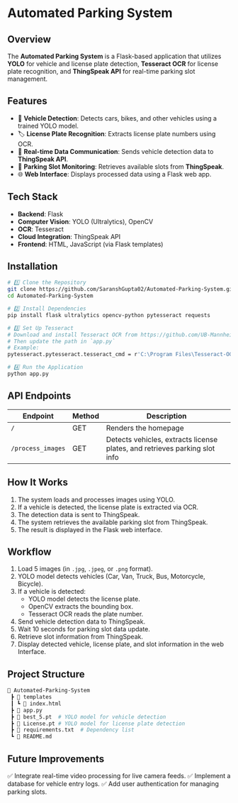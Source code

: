 # **Automated Parking System**

## **Overview**
The **Automated Parking System** is a Flask-based application that utilizes **YOLO** for vehicle and license plate detection, **Tesseract OCR** for license plate recognition, and **ThingSpeak API** for real-time parking slot management.

## **Features**
- 🚗 **Vehicle Detection**: Detects cars, bikes, and other vehicles using a trained YOLO model.
- 🏷️ **License Plate Recognition**: Extracts license plate numbers using OCR.
- 📡 **Real-time Data Communication**: Sends vehicle detection data to **ThingSpeak API**.
- 🚦 **Parking Slot Monitoring**: Retrieves available slots from **ThingSpeak**.
- 🌐 **Web Interface**: Displays processed data using a Flask web app.

## **Tech Stack**
- **Backend**: Flask
- **Computer Vision**: YOLO (Ultralytics), OpenCV
- **OCR**: Tesseract
- **Cloud Integration**: ThingSpeak API
- **Frontend**: HTML, JavaScript (via Flask templates)

## **Installation**

```bash
# 1️⃣ Clone the Repository
git clone https://github.com/SaranshGupta02/Automated-Parking-System.git
cd Automated-Parking-System

# 2️⃣ Install Dependencies
pip install flask ultralytics opencv-python pytesseract requests

# 3️⃣ Set Up Tesseract
# Download and install Tesseract OCR from https://github.com/UB-Mannheim/tesseract/wiki
# Then update the path in `app.py`
# Example:
pytesseract.pytesseract.tesseract_cmd = r'C:\Program Files\Tesseract-OCR\tesseract.exe'

# 4️⃣ Run the Application
python app.py
```

## **API Endpoints**
| Endpoint         | Method | Description                                                       |
|-----------------|--------|-------------------------------------------------------------------|
| `/`             | GET    | Renders the homepage                                            |
| `/process_images` | GET    | Detects vehicles, extracts license plates, and retrieves parking slot info |

## **How It Works**
1. The system loads and processes images using YOLO.
2. If a vehicle is detected, the license plate is extracted via OCR.
3. The detection data is sent to ThingSpeak.
4. The system retrieves the available parking slot from ThingSpeak.
5. The result is displayed in the Flask web interface.

## **Workflow**
1. Load 5 images (in `.jpg`, `.jpeg`, or `.png` format).
2. YOLO model detects vehicles (Car, Van, Truck, Bus, Motorcycle, Bicycle).
3. If a vehicle is detected:
   - YOLO model detects the license plate.
   - OpenCV extracts the bounding box.
   - Tesseract OCR reads the plate number.
4. Send vehicle detection data to ThingSpeak.
5. Wait 10 seconds for parking slot data update.
6. Retrieve slot information from ThingSpeak.
7. Display detected vehicle, license plate, and slot information in the web Interface.

## **Project Structure**
```bash
📂 Automated-Parking-System
 ┣ 📂 templates
 ┃ ┗ 📜 index.html
 ┣ 📜 app.py
 ┣ 📜 best_5.pt  # YOLO model for vehicle detection
 ┣ 📜 License.pt # YOLO model for license plate detection
 ┣ 📜 requirements.txt  # Dependency list
 ┗ 📜 README.md
```

## **Future Improvements**
✅ Integrate real-time video processing for live camera feeds.
✅ Implement a database for vehicle entry logs.
✅ Add user authentication for managing parking slots.

